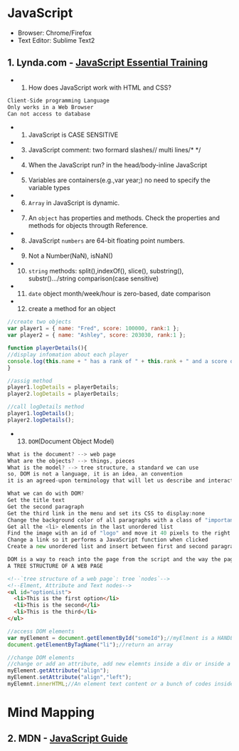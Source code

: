 # JavaScript
* Browser: Chrome/Firefox
* Text Editor: Sublime Text2

## 1. Lynda.com - [JavaScript Essential Training](https://www.lynda.com/MyPlaylist/Watch/6752886/87513?autoplay=true)

* 1. How does JavaScript work with HTML and CSS?
```go
Client-Side programming Language
Only works in a Web Browser
Can not access to database
```
* 1. JavaScript is CASE SENSITIVE
* 3. JavaScript comment: two formard slashes// multi lines/*   */
* 4. When the JavaScript run? in the head/body-inline JavaScript
* 5. Variables are containers(e.g.,var year;) no need to specify the variable types
* 6. `Array` in JavaScript is dynamic.
* 7. An `object` has properties and methods. Check the properties and methods for objects througth Reference.
* 8. JavaScript `numbers` are 64-bit floating point numbers.
* 9. Not a Number(NaN), isNaN()
* 10. `string` methods: split(),indexOf(), slice(), substring(), substr().../string comparison(case sensitive)
* 11. `date` object month/week/hour is zero-based, date comparison
* 12. create a method for an object
```javascript
//create two objects
var player1 = { name: "Fred", score: 100000, rank:1 };
var player2 = { name: "Ashley", score: 203030, rank:1 };

function playerDetails(){
//display infomation about each player
console.log(this.name + " has a rank of " + this.rank + " and a score of " + this.score);
}

//assig method
player1.logDetails = playerDetails;
player2.logDetails = playerDetails;

//call logDetails method
player1.logDetails();
player2.logDetails();

```
*  13. `DOM`(Document Object Model)
```go
What is the document? --> web page
What are the objects? --> things, pieces
What is the model? --> tree structure, a standard we can use
so, DOM is not a language, it is an idea, an convention
it is an agreed-upon terminology that will let us describe and interact with any web page.

What we can do with DOM?
Get the title text
Get the second paragraph
Get the third link in the menu and set its CSS to display:none
Change the background color of all paragraphs with a class of "important"
Get all the <li> elements in the last unordered list
Find the image with an id of "logo" and move it 40 pixels to the right
Change a link so it performs a JavaScript function when clicked
Create a new unordered list and insert between first and second paragraphs

DOM is a way to reach into the page from the script and the way the page can reach into the script 
A TREE STRUCTURE OF A WEB PAGE
```
```html
<!--`tree structure of a web page`: tree `nodes`-->
<!--Elment, Attribute and Text nodes-->
<ul id="optionList">
  <li>This is the first option</li>
  <li>This is the second</li>
  <li>This is the third</li>
</ul>
```
```javascript
//access DOM elements
var myElement = document.getElementById("someId");//myElment is a HANDLE right into the document. can use it to reach the element's parent or child elements.
document.getElementByTagName("li");//return an array
```
```javascript
//change DOM elements
//change or add an attribute, add new elemnts inside a div or inside a list?
myElement.getAttribute("align");
myElement.setAttribute("align","left");
myElemnt.innerHTML;//An element text content or a bunch of codes inside an element.
```

# Mind Mapping


## 2. MDN - [JavaScript Guide](https://developer.mozilla.org/en-US/docs/Web/JavaScript/Guide)



